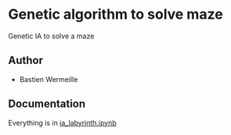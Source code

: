 # Genetic algorithm to solve maze
Genetic IA to solve a maze

## Author
- Bastien Wermeille

## Documentation
Everything is in [ia_labyrinth.ipynb](https://github.com/Ph0tonic/genetic_maze/blob/master/ia_labyrinth.ipynb)
